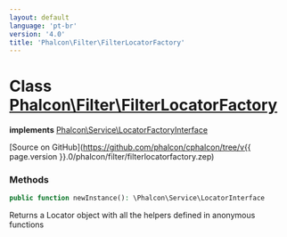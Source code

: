 ```yaml
---
layout: default
language: 'pt-br'
version: '4.0'
title: 'Phalcon\Filter\FilterLocatorFactory'
---
```


# Class [Phalcon\Filter\FilterLocatorFactory](Phalcon_Filter_FilterLocatorFactory)

**implements** [Phalcon\Service\LocatorFactoryInterface](Phalcon_Service_LocatorFactoryInterface)

[Source on GitHub](https://github.com/phalcon/cphalcon/tree/v{{ page.version }}.0/phalcon/filter/filterlocatorfactory.zep)

### Methods

```php
public function newInstance(): \Phalcon\Service\LocatorInterface
```

Returns a Locator object with all the helpers defined in anonymous functions
